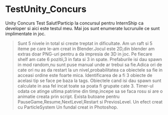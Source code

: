 # TestUnity_Concurs
Unity Concurs Test
Salut!Particip la concursul pentru InternShip ca developer si aici este testul meu.
Mai jos sunt enumerate lucruruile ce sunt implimentate in joc.
>Sunt 5 nivele in total si creste treptat in dificultate.
>Am un raft si 5 iteme pe care le-am creat in Blender.Jocul este 2D,din blender am extras doar PNG-uri pentru a da impresia de 3D in joc.
>Pe fiecare shelf am cate 6 pozitii,3 in fata si 3 in spate.
>Prefaburile isi dau spawn in mod random,nu sunt puse manual unde ar trebui sa fie.Adica ori de cate ori nu as da restart la un nivel,probabilitatea ca obiectele sa fie in acceasi ordine este foarte mica.
>Identificarea de a fi 3 obiecte de acelasi tip se face pe baza la tags.
>Obiectele cand isi dau spawn sunt calculate in asa fel incat toate sa poata fi grupate cate 3.
>Timer-ul odata ce atinge ultima patrime din timp,incepe sa se faca rosu si are o animatie creata prin script.
>Exista butoane pentru PauseGame,Resume,NextLevel,Restart si PreviosLevel. 
>Un efect creat cu ParticleSystem
>Un fundal creat in Photoshop.
